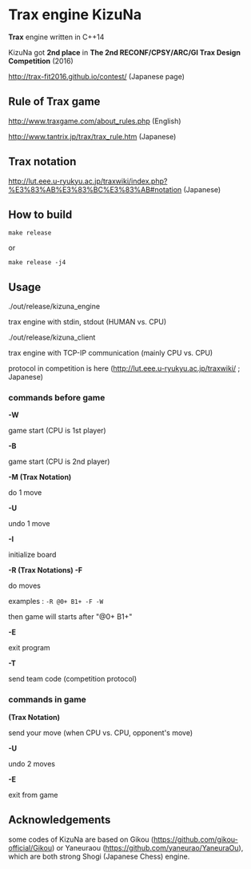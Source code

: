 # Trax engine KizuNa

**Trax** engine written in C++14

KizuNa got **2nd place** in **The 2nd RECONF/CPSY/ARC/GI Trax Design Competition** (2016)

http://trax-fit2016.github.io/contest/ (Japanese page)

## Rule of Trax game

http://www.traxgame.com/about_rules.php (English)

http://www.tantrix.jp/trax/trax_rule.htm (Japanese)

## Trax notation

http://lut.eee.u-ryukyu.ac.jp/traxwiki/index.php?%E3%83%AB%E3%83%BC%E3%83%AB#notation (Japanese)

## How to build

`make release`

or

`make release -j4`

## Usage

./out/release/kizuna_engine

trax engine with stdin, stdout (HUMAN vs. CPU)

./out/release/kizuna_client

trax engine with TCP-IP communication (mainly CPU vs. CPU)

protocol in competition is here (http://lut.eee.u-ryukyu.ac.jp/traxwiki/ ; Japanese)

### commands before game

**-W**

game start (CPU is 1st player)

**-B**

game start (CPU is 2nd player)

**-M (Trax Notation)**

do 1 move

**-U**

undo 1 move

**-I**

initialize board

**-R (Trax Notations) -F**

do moves

examples : `-R @0+ B1+ -F -W`

then game will starts after "@0+ B1+"

**-E**

exit program

**-T**

send team code (competition protocol)

### commands in game

**(Trax Notation)**

send your move (when CPU vs. CPU, opponent's move)

**-U**

undo 2 moves

**-E**

exit from game

## Acknowledgements

some codes of KizuNa are based on Gikou (https://github.com/gikou-official/Gikou) or Yaneuraou (https://github.com/yaneurao/YaneuraOu), which are both strong Shogi (Japanese Chess) engine.
